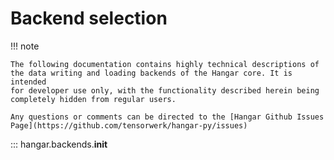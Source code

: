 Backend selection
=================

!!! note

    The following documentation contains highly technical descriptions of
    the data writing and loading backends of the Hangar core. It is intended
    for developer use only, with the functionality described herein being
    completely hidden from regular users.
    
    Any questions or comments can be directed to the [Hangar Github Issues
    Page](https://github.com/tensorwerk/hangar-py/issues)

::: hangar.backends.__init__

